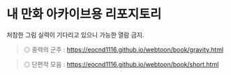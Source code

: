 # 내 만화 아카이브용 리포지토리
처참한 그림 실력이 기다리고 있으니 가능한 열람 금지.
>◎ 중력의 군주 : https://eocnd1116.github.io/webtoon/book/gravity.html

>◎ 단편작 모음 : https://eocnd1116.github.io/webtoon/book/short.html
